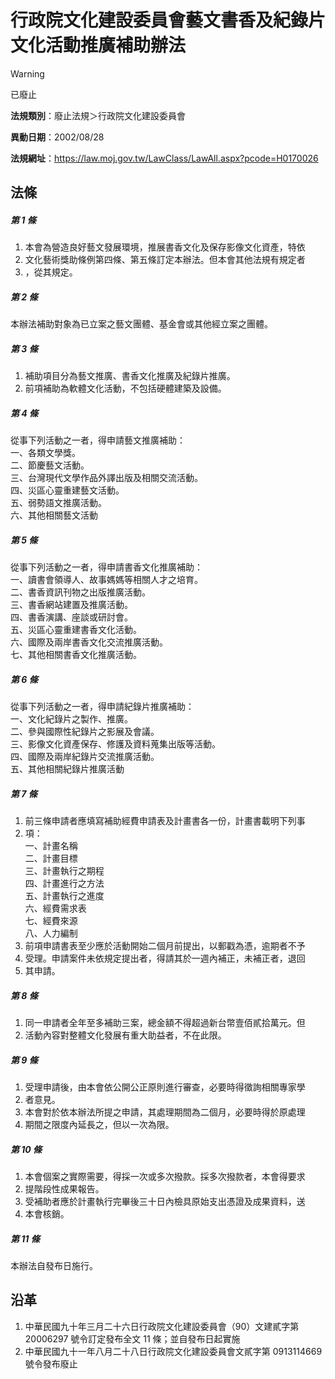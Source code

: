 # 行政院文化建設委員會藝文書香及紀錄片文化活動推廣補助辦法
> [!WARNING]
> 已廢止

**法規類別**：廢止法規＞行政院文化建設委員會

**異動日期**：2002/08/28  

**法規網址**：https://law.moj.gov.tw/LawClass/LawAll.aspx?pcode=H0170026



## 法條
##### 第 1 條
1. 本會為營造良好藝文發展環境，推展書香文化及保存影像文化資產，特依
1. 文化藝術獎助條例第四條、第五條訂定本辦法。但本會其他法規有規定者
1. ，從其規定。

##### 第 2 條
本辦法補助對象為已立案之藝文團體、基金會或其他經立案之團體。

##### 第 3 條
1. 補助項目分為藝文推廣、書香文化推廣及紀錄片推廣。
1. 前項補助為軟體文化活動，不包括硬體建築及設備。

##### 第 4 條
從事下列活動之一者，得申請藝文推廣補助：  
一、各類文學獎。  
二、節慶藝文活動。  
三、台灣現代文學作品外譯出版及相關交流活動。  
四、災區心靈重建藝文活動。  
五、弱勢語文推廣活動。  
六、其他相關藝文活動

##### 第 5 條
從事下列活動之一者，得申請書香文化推廣補助：  
一、讀書會領導人、故事媽媽等相關人才之培育。  
二、書香資訊刊物之出版推廣活動。  
三、書香網站建置及推廣活動。  
四、書香演講、座談或研討會。  
五、災區心靈重建書香文化活動。  
六、國際及兩岸書香文化交流推廣活動。  
七、其他相關書香文化推廣活動。

##### 第 6 條
從事下列活動之一者，得申請紀錄片推廣補助：  
一、文化紀錄片之製作、推廣。  
二、參與國際性紀錄片之影展及會議。  
三、影像文化資產保存、修護及資料蒐集出版等活動。  
四、國際及兩岸紀錄片交流推廣活動。  
五、其他相關紀錄片推廣活動

##### 第 7 條
1. 前三條申請者應填寫補助經費申請表及計畫書各一份，計畫書載明下列事
1. 項：  
一、計畫名稱  
二、計畫目標  
三、計畫執行之期程  
四、計畫進行之方法  
五、計畫執行之進度  
六、經費需求表  
七、經費來源  
八、人力編制
1. 前項申請書表至少應於活動開始二個月前提出，以郵戳為憑，逾期者不予
1. 受理。申請案件未依規定提出者，得請其於一週內補正，未補正者，退回
1. 其申請。

##### 第 8 條
1. 同一申請者全年至多補助三案，總金額不得超過新台幣壹佰貳拾萬元。但
1. 活動內容對整體文化發展有重大助益者，不在此限。

##### 第 9 條
1. 受理申請後，由本會依公開公正原則進行審查，必要時得徵詢相關專家學
1. 者意見。
1. 本會對於依本辦法所提之申請，其處理期間為二個月，必要時得於原處理
1. 期間之限度內延長之，但以一次為限。

##### 第 10 條
1. 本會個案之實際需要，得採一次或多次撥款。採多次撥款者，本會得要求
1. 提階段性成果報告。
1. 受補助者應於計畫執行完畢後三十日內檢具原始支出憑證及成果資料，送
1. 本會核銷。

##### 第 11 條
本辦法自發布日施行。

## 沿革
1. 中華民國九十年三月二十六日行政院文化建設委員會（90）文建貳字第20006297  號令訂定發布全文 11 條；並自發布日起實施
1. 中華民國九十一年八月二十八日行政院文化建設委員會文貳字第 0913114669 號令發布廢止
